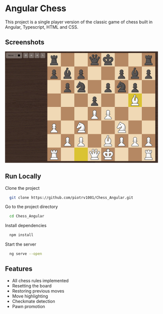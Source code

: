 
# Angular Chess

This project is a single player version of the classic game of chess built in Angular, Typescript, HTML and CSS.


## Screenshots

![App Screenshot](src/assets/images/chess_ss_1.png)
<!-- <img src="src/assets/images/chess_ss_1.png" width=500> -->
    
## Run Locally

Clone the project

```bash
  git clone https://github.com/piotrv1001/Chess_Angular.git
```

Go to the project directory

```bash
  cd Chess_Angular
```


Install dependencies

```bash
  npm install
```


Start the server

```bash
  ng serve --open
```


## Features

- All chess rules implemented
- Resetting the board
- Restoring previous moves
- Move highlighting
- Checkmate detection
- Pawn promotion



